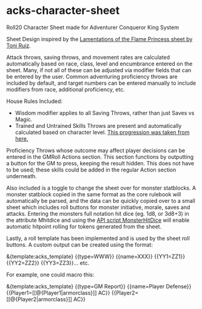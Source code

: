 # acks-character-sheet
Roll20 Character Sheet made for Adventurer Conqueror King System

Sheet Design inspired by the [Lamentations of the Flame Princess sheet by Toni Ruiz](https://github.com/Roll20/roll20-character-sheets/tree/master/Lotfp).

Attack throws, saving throws, and movement rates are calculated automatically based on race, class, level and encumbrance entered on the sheet. Many, if not all of these can be adjusted via modifier fields that can be entered by the user. Common adventuring proficiency throws are included by default, and target numbers can be entered manually to include modifiers from race, additional proficiency, etc.

House Rules Included:
* Wisdom modifier applies to all Saving Throws, rather than just Saves vs Magic.
* Trained and Untrained Skills Throws are present and automatically calculated based on character level. [This progression was taken from here.](http://www.autarch.co/comment/9485#comment-9485)

Proficiency Throws whose outcome may affect player decisions can be entered in the GMRoll Actions section. This section functions by outputting a button for the GM to press, keeping the result hidden. This does not have to be used; these skills could be added in the regular Action section underneath.

Also included is a toggle to change the sheet over for monster statblocks. A monster statblock copied in the same format as the core rulebook will automatically be parsed, and the data can be quickly copied over to a small sheet which includes roll buttons for monster initiative, morale, saves and attacks. Entering the monsters full notation hit dice (eg. 1d8, or 3d8+3) in the attribute Mhitdice and using the [API script MonsterHitDice](https://wiki.roll20.net/Script:Monster_Hit_Dice) will enable automatic hitpoint rolling for tokens generated from the sheet.

Lastly, a roll template has been implemented and is used by the sheet roll buttons. A custom output can be created using the format:

&{template:acks_template} {{type=WWW}} {{name=XXX}} {{YY1=ZZ1}} {{YY2=ZZ2}} {{YY3=ZZ3}}... etc.

For example, one could macro this:

&{template:acks_template} {{type=GM Report}} {{name=Player Defense}} {{Player1=[[@{Player1|armorclass}]] AC}} {{Player2=[[@{Player2|armorclass}]] AC}}
